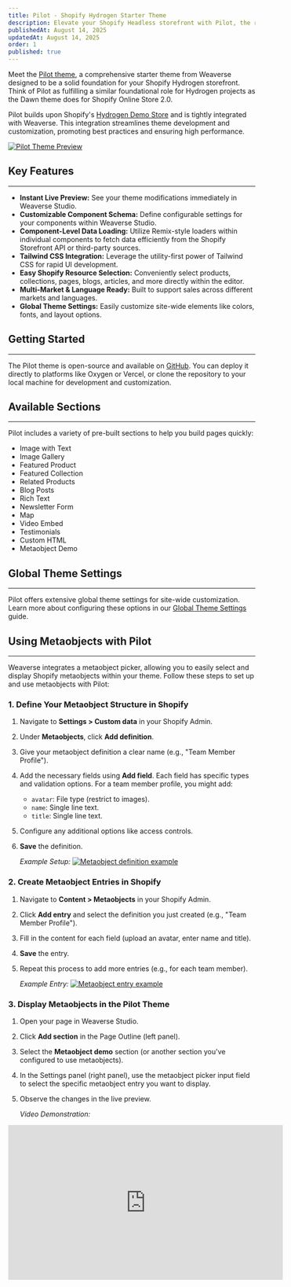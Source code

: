```yaml
---
title: Pilot - Shopify Hydrogen Starter Theme
description: Elevate your Shopify Headless storefront with Pilot, the robust and versatile starter theme by Weaverse.
publishedAt: August 14, 2025
updatedAt: August 14, 2025
order: 1
published: true
---
```


Meet the [Pilot theme](https://pilot.weaverse.dev/), a comprehensive starter theme from Weaverse designed to be a solid foundation for your Shopify Hydrogen storefront. Think of Pilot as fulfilling a similar foundational role for Hydrogen projects as the Dawn theme does for Shopify Online Store 2.0.

Pilot builds upon Shopify's [Hydrogen Demo Store](https://github.com/Shopify/hydrogen/tree/main/templates/demo-store) and is tightly integrated with Weaverse. This integration streamlines theme development and customization, promoting best practices and ensuring high performance.

[![Pilot Theme Preview](https://cdn.shopify.com/s/files/1/0728/0410/6547/files/landing_hero.webp?v=1703568247)](https://pilot.weaverse.dev/)

## Key Features

---

*   **Instant Live Preview:** See your theme modifications immediately in Weaverse Studio.
*   **Customizable Component Schema:** Define configurable settings for your components within Weaverse Studio.
*   **Component-Level Data Loading:** Utilize Remix-style loaders within individual components to fetch data efficiently from the Shopify Storefront API or third-party sources.
*   **Tailwind CSS Integration:** Leverage the utility-first power of Tailwind CSS for rapid UI development.
*   **Easy Shopify Resource Selection:** Conveniently select products, collections, pages, blogs, articles, and more directly within the editor.
*   **Multi-Market & Language Ready:** Built to support sales across different markets and languages.
*   **Global Theme Settings:** Easily customize site-wide elements like colors, fonts, and layout options.

## Getting Started

---

The Pilot theme is open-source and available on [GitHub](https://github.com/weaverse/pilot). You can deploy it directly to platforms like Oxygen or Vercel, or clone the repository to your local machine for development and customization.

## Available Sections

---

Pilot includes a variety of pre-built sections to help you build pages quickly:

*   Image with Text
*   Image Gallery
*   Featured Product
*   Featured Collection
*   Related Products
*   Blog Posts
*   Rich Text
*   Newsletter Form
*   Map
*   Video Embed
*   Testimonials
*   Custom HTML
*   Metaobject Demo

## Global Theme Settings

---

Pilot offers extensive global theme settings for site-wide customization. Learn more about configuring these options in our [Global Theme Settings](/docs/guides/global-theme-settings) guide.

## Using Metaobjects with Pilot

---

Weaverse integrates a metaobject picker, allowing you to easily select and display Shopify metaobjects within your theme. Follow these steps to set up and use metaobjects with Pilot:

### 1. Define Your Metaobject Structure in Shopify

1.  Navigate to **Settings > Custom data** in your Shopify Admin.
2.  Under **Metaobjects**, click **Add definition**.
3.  Give your metaobject definition a clear name (e.g., "Team Member Profile").
4.  Add the necessary fields using **Add field**. Each field has specific types and validation options. For a team member profile, you might add:
    *   `avatar`: File type (restrict to images).
    *   `name`: Single line text.
    *   `title`: Single line text.
5.  Configure any additional options like access controls.
6.  **Save** the definition.

    *Example Setup:*
    [![Metaobject definition example](https://cdn.shopify.com/s/files/1/0728/0410/6547/files/metaobject_definition.png)](https://cdn.shopify.com/s/files/1/0728/0410/6547/files/metaobject_definition.png)

### 2. Create Metaobject Entries in Shopify

1.  Navigate to **Content > Metaobjects** in your Shopify Admin.
2.  Click **Add entry** and select the definition you just created (e.g., "Team Member Profile").
3.  Fill in the content for each field (upload an avatar, enter name and title).
4.  **Save** the entry.
5.  Repeat this process to add more entries (e.g., for each team member).

    *Example Entry:*
    [![Metaobject entry example](https://cdn.shopify.com/s/files/1/0728/0410/6547/files/Screenshot_2024-01-11_at_14.23.52.png?v=1704968599)](https://cdn.shopify.com/s/files/1/0728/0410/6547/files/Screenshot_2024-01-11_at_14.23.52.png?v=1704968599)

### 3. Display Metaobjects in the Pilot Theme

1.  Open your page in Weaverse Studio.
2.  Click **Add section** in the Page Outline (left panel).
3.  Select the **Metaobject demo** section (or another section you've configured to use metaobjects).
4.  In the Settings panel (right panel), use the metaobject picker input field to select the specific metaobject entry you want to display.
5.  Observe the changes in the live preview.

    *Video Demonstration:*
<iframe width="560" height="315" src="https://www.youtube.com/embed/BEf6jfjloiE?rel=0" title="YouTube video player" frameBorder="0" allow="accelerometer; autoplay; clipboard-write; encrypted-media; gyroscope; picture-in-picture; web-share" allowfullscreen></iframe>
